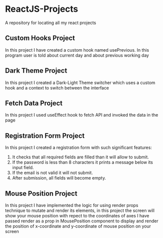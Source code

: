 # ReactJS-Projects
A repository for locating all my react projects 

## Custom Hooks Project
In this project I have created a custom hook named usePrevious. In this program user is told about current day and about previous working day

## Dark Theme Project
In this project I created a Dark-Light Theme switcher which uses a custom hook and a context to switch between the interface

## Fetch Data Project
In this project I used useEffect hook to fetch API and invoked the data in the page

## Registration Form Project
In this project I created a registration form with such significant features:
1. It checks that all required fields are filled than it will allow to submit.
2. If the password is less than 8 characters it prints a message below its input field.
3. If the email is not valid it will not submit.
4. After submission, all fields will become empty.

## Mouse Position Project
In this project I have implemented the logic for using render props technique to mutate and render its elements, in this project the screen will show your mouse position with repect to the coordinates of axes
I have passed render as a prop in MousePosition component to display and render the position of x-coordinate and y-coordinate of mouse position on your screen
